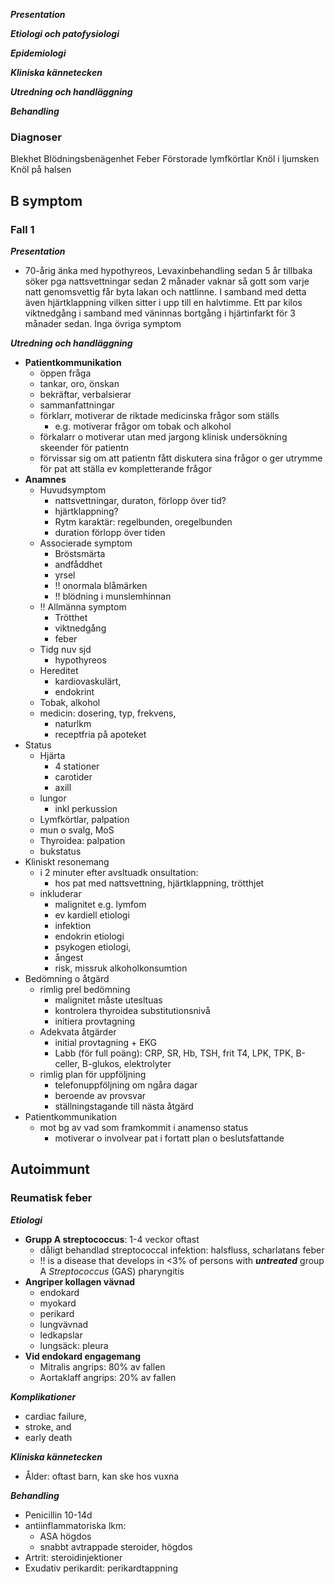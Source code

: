 ***Presentation***

***Etiologi och patofysiologi***

***Epidemiologi***

***Kliniska kännetecken***

***Utredning och handläggning***

***Behandling***



### Diagnoser

Blekhet
Blödningsbenägenhet
Feber
Förstorade lymfkörtlar
Knöl i ljumsken
Knöl på halsen



## B symptom

### Fall 1

***Presentation***

* 70-årig änka med hypothyreos, Levaxinbehandling sedan 5 år tillbaka söker pga nattsvettningar sedan 2 månader vaknar så gott som varje natt genomsvettig får byta lakan och nattlinne. I samband med detta även hjärtklappning vilken sitter i upp till en halvtimme. Ett par kilos viktnedgång i samband med väninnas bortgång i hjärtinfarkt för 3 månader sedan. Inga övriga symptom



***Utredning och handläggning***

* **Patientkommunikation**
  * öppen fråga
  * tankar, oro, önskan
  * bekräftar, verbalsierar
  * sammanfattningar
  * förklarr, motiverar de riktade medicinska frågor som ställs
    * e.g. motiverar frågor om tobak och alkohol
  * förkalarr o motiverar utan med jargong klinisk undersökning skeender för patientn
  * förvissar sig om att patientn fått diskutera sina frågor o ger utrymme för pat att ställa ev kompletterande frågor
* **Anamnes**
  * Huvudsymptom	
    * nattsvettningar, duraton, förlopp över tid?
    * hjärtklappning?
    * Rytm karaktär: regelbunden, oregelbunden
    * duration förlopp över tiden
  * Associerade symptom
    * Bröstsmärta
    * andfåddhet
    * yrsel
    * !! onormala blåmärken
    * !! blödning i munslemhinnan
  * !! Allmänna symptom
    * Trötthet
    * viktnedgång
    * feber
  * Tidg nuv sjd
    * hypothyreos
  * Hereditet
    * kardiovaskulärt,
    * endokrint
  * Tobak, alkohol
  * medicin: dosering, typ, frekvens, 
    * naturlkm
    * receptfria på apoteket
* Status
  * Hjärta
    * 4 stationer
    * carotider
    * axill
  * lungor
    * inkl perkussion
  * Lymfkörtlar, palpation
  * mun o svalg, MoS
  * Thyroidea: palpation
  * bukstatus
* Kliniskt resonemang
  * i 2 minuter efter avsltuadk onsultation:
    * hos pat med nattsvettning, hjärtklappning, trötthjet
  * inkluderar
    * malignitet e.g. lymfom
    * ev kardiell etiologi
    * infektion
    * endokrin etiologi
    * psykogen etiologi, 
    * ångest
    * risk, missruk alkoholkonsumtion
* Bedömning o åtgärd
  * rimlig prel bedömning
    * malignitet måste utesltuas
    * kontrolera thyroidea substitutionsnivå
    * initiera provtagning
  * Adekvata åtgärder
    * initial provtagning + EKG
    * Labb (för full poäng): CRP, SR, Hb, TSH, frit T4, LPK, TPK, B-celler, B-glukos, elektrolyter
  * rimlig plan för uppföljning
    * telefonuppföljning om ngåra dagar
    * beroende av provsvar
    * ställningstagande till nästa åtgärd
* Patientkommunikation
  * mot bg av vad som framkommit i anamenso status
    * motiverar o involvear pat i fortatt plan o beslutsfattande



## Autoimmunt

### Reumatisk feber

***Etiologi***

* **Grupp A streptococcus**: 1-4 veckor oftast
  * dåligt behandlad streptococcal infektion: halsfluss, scharlatans feber
  * !! is a disease that develops in <3% of persons with ***untreated*** group A *Streptococcus* (GAS) pharyngitis
* **Angriper kollagen vävnad**
  * endokard
  * myokard
  * perikard
  * lungvävnad
  * ledkapslar
  * lungsäck: pleura
* **Vid endokard engagemang**
  * Mitralis angrips: 80% av fallen
  * Aortaklaff angrips: 20% av fallen



***Komplikationer***

* cardiac failure, 
* stroke, and 
* early death



***Kliniska kännetecken***

* Ålder: oftast barn, kan ske hos vuxna



***Behandling***

* Penicillin 10-14d
* antiinflammatoriska lkm: 
  * ASA högdos
  * snabbt avtrappade steroider, högdos
* Artrit: steroidinjektioner
* Exudativ perikardit: perikardtappning




